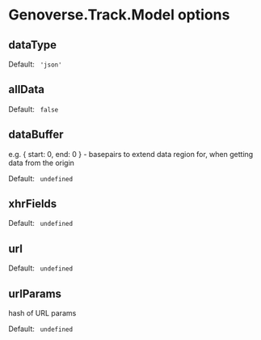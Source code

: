 # Genoverse.Track.Model options

## dataType

Default: ` 'json'`

## allData

Default: ` false`

## dataBuffer

 e.g. { start: 0, end: 0 } - basepairs to extend data region for, when getting data from the origin

Default: ` undefined`

## xhrFields

Default: ` undefined`

## url

Default: ` undefined`

## urlParams

 hash of URL params

Default: ` undefined`

